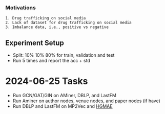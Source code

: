 ### Motivations
    1. Drug trafficking on social media
    2. Lack of dataset for drug trafficking on social media 
    3. Imbalance data, i.e., positive vs negative

## Experiment Setup

- Split: 10% 10% 80% for train, validation and test 
- Run 5 times and report the acc + std

# 2024-06-25 Tasks
- Run GCN/GAT/GIN on AMiner, DBLP, and LastFM
- Run Aminer on author nodes, venue nodes, and paper nodes (if have)
- Run DBLP and LastFM on MP2Vec and [HGMAE](https://arxiv.org/abs/2208.09957)

